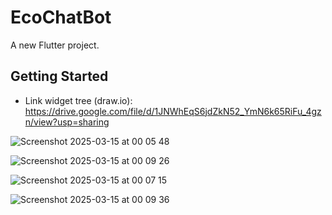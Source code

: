 # EcoChatBot

A new Flutter project.

## Getting Started

- Link widget tree (draw.io): https://drive.google.com/file/d/1JNWhEqS6jdZkN52_YmN6k65RiFu_4gzn/view?usp=sharing
  
![Screenshot 2025-03-15 at 00 05 48](https://github.com/user-attachments/assets/69ecdf19-5e50-432f-ac43-cbb928795d0d)

![Screenshot 2025-03-15 at 00 09 26](https://github.com/user-attachments/assets/46a5a1b1-66b4-458b-b5ec-732b13dfb337)

![Screenshot 2025-03-15 at 00 07 15](https://github.com/user-attachments/assets/bd402189-b2e9-4aa0-b715-d795d3ee8792)

![Screenshot 2025-03-15 at 00 09 36](https://github.com/user-attachments/assets/65c53739-4f05-4178-b5d9-b1056579f900)


